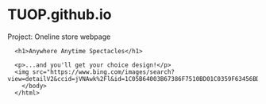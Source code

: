 # TUOP.github.io
<!DOCTYPE html>
<html>
  <head>
      <meta charset="utf-8">
      <Anywhere Anytime Spectacles>Project: Oneline store webpage</Anywhere Anytime Spectacles>
  </head>
  <body>
    
      <h1>Anywhere Anytime Spectacles</h1>

      <p>...and you'll get your choice design!</p>
      <img src="https://www.bing.com/images/search?view=detailV2&ccid=jVNAwk%2Fl&id=1C05B64003B67386F7510BD01C0359F63456BD6F&thid=OIP.jVNAwk_ltmbEjXyqS_JG8QHaCj&mediaurl=https%3A%2F%2Fth.bing.com%2Fth%2Fid%2FR.8d5340c24fe5b666c48d7caa4bf246f1%3Frik%3Db71WNPZZAxzQCw%26riu%3Dhttp%253a%252f%252fwww.clipartbest.com%252fcliparts%252f9ip%252f66k%252f9ip66ky9T.png%26ehk%3D5XeO8hW07yZRZL4x7moDTCUpLwEsDH6zkKZrv4%252fdow0%253d%26risl%3D%26pid%3DImgRaw%26r%3D0&exph=637&expw=1844&q=free+eyee+glass+pictures&simid=608015916609461626&FORM=IRPRST&ck=16B49525A096691F05C1BF80BFA79E3B&selectedIndex=60&itb=1&cw=571&ch=491&ajaxhist=0&ajaxserp=0>
        </body>
      </html>

